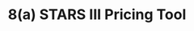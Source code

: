 ---
highlight: "false" 
title: "
8(a) STARS III Pricing Tool"
description: "All 8(a) STARS III contracts provide for an annual price escalation of 2.06%; so awarded labor rates beyond contract year 5 can be calculated by escalating year 5 rates by 2.06% annually.
"
url-link: "https://8astars.fas.gsa.gov/GWACPriceTool/priceFilter/create"
type: "HTML"
gov-only: "false"
is-external: "true"
publication-date: "January 01, 2023"
reading-time: "5"
resource-type: "Tool"
filter: "contract-solutions"
audience: "contracts-acquisitions"
branded-offerings: "market-it-data-intelligence"
---